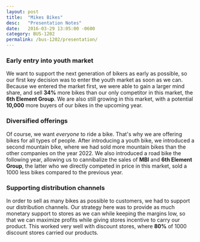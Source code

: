 ```yaml
---
layout: post
title:  "Mikes Bikes"
desc:   "Presentation Notes"
date:   2016-03-29 13:05:00 -0600
category: BUS-1202
permalink: /bus-1202/presentation/
---
```


### Early entry into youth market

We want to support the next generation of bikers as early as possible, so our first key decision was to enter the youth market as  soon as we can. Because we entered the market first, we were able to gain a larger mind share, and sell **34%** more bikes than our only competitor in this market, the **6th Element Group**. We are also still growing in this market, with a potential **10,000** more buyers of our bikes in the upcoming year.

### Diversified offerings

Of course, we want _everyone_ to ride a bike. That's why we are offering bikes for all types of people. After introducing a youth bike, we introduced a second mountain bike, where we had sold more  mountain bikes than the other companies on the year 2022. We also introduced a road bike the following year, allowing us to cannibalize the sales of **MBI** and **6th Element Group**, the latter who we directly competed in price in this market, sold a 1000 less bikes compared to the previous year.

### Supporting distribution channels

In order to sell as many bikes as possible to customers, we had to support our distribution channels. Our strategy here was to provide as much monetary support to stores as we can while keeping the margins low, so that we can maximize profits while giving stores incentive to carry our product. This worked very well with discount stores, where **80%** of 1000 discount stores carried our products.
